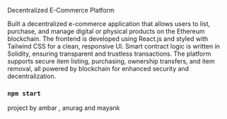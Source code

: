 Decentralized E-Commerce Platform


Built a decentralized e-commerce application that allows users to list, purchase, and manage digital or physical products on the Ethereum blockchain. The frontend is developed using React.js and styled with Tailwind CSS for a clean, responsive UI. Smart contract logic is written in Solidity, ensuring transparent and trustless transactions. The platform supports secure item listing, purchasing, ownership transfers, and item removal, all powered by blockchain for enhanced security and decentralization.


### `npm start`

project by ambar , anurag and mayank
